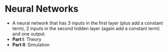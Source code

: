 # Neural Networks

- A neural network that has 3 inputs in the first layer (plus add a constant term), 2 inputs in the second hidden layer (again add a constant term) and one output.
- **Part I**: Theory
- **Part II**: Simulation

